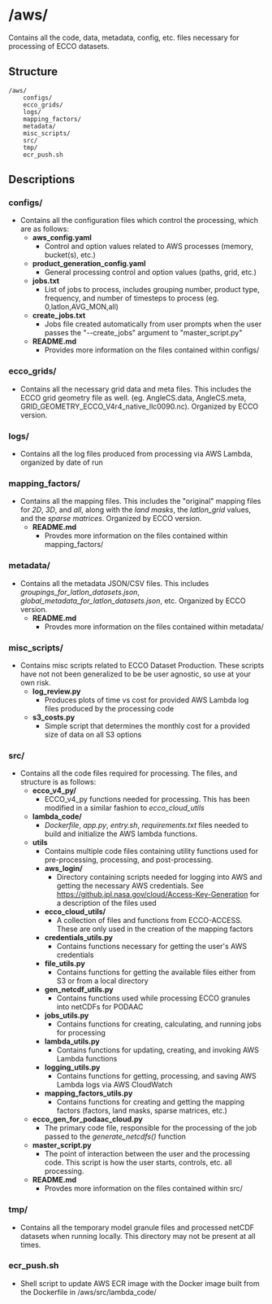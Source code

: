 # **/aws/**
Contains all the code, data, metadata, config, etc. files necessary for processing of ECCO datasets.

## **Structure**
    /aws/
        configs/
        ecco_grids/
        logs/
        mapping_factors/
        metadata/
        misc_scripts/
        src/
        tmp/
        ecr_push.sh

## **Descriptions**
### **configs/**
- Contains all the configuration files which control the processing, which are as follows:
  - **aws_config.yaml**
    - Control and option values related to AWS processes (memory, bucket(s), etc.)
  - **product_generation_config.yaml**
    - General processing control and option values (paths, grid, etc.)
  - **jobs.txt**
    - List of jobs to process, includes grouping number, product type, frequency, and number of timesteps to process (eg. 0,latlon,AVG_MON,all)
  - **create_jobs.txt**
    - Jobs file created automatically from user prompts when the user passes the "--create_jobs" argument to "master_script.py"
  - **README.md**
    - Provides more information on the files contained within configs/

### **ecco_grids/**
- Contains all the necessary grid data and meta files. This includes the ECCO grid geometry file as well. (eg. AngleCS.data, AngleCS.meta, GRID_GEOMETRY_ECCO_V4r4_native_llc0090.nc). Organized by ECCO version.

### **logs/**
- Contains all the log files produced from processing via AWS Lambda, organized by date of run

### **mapping_factors/**
- Contains all the mapping files. This includes the "original" mapping files for *2D*, *3D*, and *all*, along with the *land masks*, the *latlon_grid* values, and the *sparse matrices*. Organized by ECCO version.
  - **README.md**
    - Provdes more information on the files contained within mapping_factors/

### **metadata/**
- Contains all the metadata JSON/CSV files. This includes *groupings_for_latlon_datasets.json*, *global_metadata_for_latlon_datasets.json*, etc. Organized by ECCO version.
  - **README.md**
    - Provdes more information on the files contained within metadata/

### **misc_scripts/**
- Contains misc scripts related to ECCO Dataset Production. These scripts have not not been generalized to be be user agnostic, so use at your own risk.
    - **log_review.py**
        - Produces plots of time vs cost for provided AWS Lambda log files produced by the processing code
    - **s3_costs.py**
        - Simple script that determines the monthly cost for a provided size of data on all S3 options

### **src/**
- Contains all the code files required for processing. The files, and structure is as follows:
  - **ecco_v4_py/**
    - ECCO_v4_py functions needed for processing. This has been modified in a similar fashion to *ecco_cloud_utils*
  - **lambda_code/**
    - *Dockerfile*, *app.py*, *entry.sh*, *requirements.txt* files needed to build and initialize the AWS lambda functions.
  - **utils**
    - Contains multiple code files containing utility functions used for pre-processing, processing, and post-processing.
    - **aws_login/**
      - Directory containing scripts needed for logging into AWS and getting the necessary AWS credentials. See https://github.jpl.nasa.gov/cloud/Access-Key-Generation for a description of the files used
    - **ecco_cloud_utils/**
      - A collection of files and functions from ECCO-ACCESS. These are only used in the creation of the mapping factors
    - **credentials_utils.py**
      - Contains functions necessary for getting the user's AWS credentials
    - **file_utils.py**
      - Contains functions for getting the available files either from S3 or from a local directory
    - **gen_netcdf_utils.py**
      - Contains functions used while processing ECCO granules into netCDFs for PODAAC
    - **jobs_utils.py**
      - Contains functions for creating, calculating, and running jobs for processing
    - **lambda_utils.py**
      - Contains functions for updating, creating, and invoking AWS Lambda functions
    - **logging_utils.py**
      - Contains functions for getting, processing, and saving AWS Lambda logs via AWS CloudWatch
    - **mapping_factors_utils.py**
      - Contains functions for creating and getting the mapping factors (factors, land masks, sparse matrices, etc.)
  - **ecco_gen_for_podaac_cloud.py**
    - The primary code file, responsible for the processing of the job passed to the *generate_netcdfs()* function
  - **master_script.py**
    - The point of interaction between the user and the processing code. This script is how the user starts, controls, etc. all processing.
  - **README.md**
    - Provdes more information on the files contained within src/

### **tmp/**
- Contains all the temporary model granule files and processed netCDF datasets when running locally. This directory may not be present at all times.

### **ecr_push.sh**
- Shell script to update AWS ECR image with the Docker image built from the Dockerfile in /aws/src/lambda_code/
